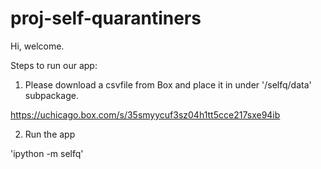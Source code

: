 # proj-self-quarantiners

Hi, welcome.

Steps to run our app:

1. Please download a csvfile from Box and place it in under '/selfq/data' subpackage.

https://uchicago.box.com/s/35smyycuf3sz04h1tt5cce217sxe94ib

2. Run the app 

'ipython -m selfq'
